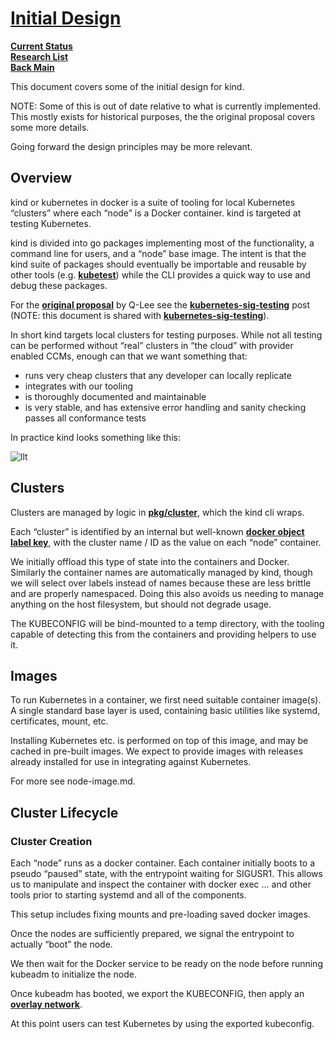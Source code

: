 # **[Initial Design](https://kind.sigs.k8s.io/docs/design/initial/)**

**[Current Status](../../development/status/weekly/current_status.md)**\
**[Research List](../../research/research_list.md)**\
**[Back Main](../../README.md)**

This document covers some of the initial design for kind.

NOTE: Some of this is out of date relative to what is currently implemented. This mostly exists for historical purposes, the the original proposal covers some more details.

Going forward the design principles may be more relevant.

## Overview

kind or kubernetes in docker is a suite of tooling for local Kubernetes “clusters” where each “node” is a Docker container. kind is targeted at testing Kubernetes.

kind is divided into go packages implementing most of the functionality, a command line for users, and a “node” base image. The intent is that the kind suite of packages should eventually be importable and reusable by other tools (e.g. **[kubetest](https://github.com/kubernetes/test-infra/tree/master/kubetest)**) while the CLI provides a quick way to use and debug these packages.

For the **[original proposal](https://docs.google.com/document/d/1VL0shYfKl7goy5Zj4Rghpixbye4M8zs_N2gWoQTSKh0/)** by Q-Lee see the **[kubernetes-sig-testing](https://groups.google.com/d/msg/kubernetes-sig-testing/uVkosorBnVc/8DDC3qvMAwAJ)** post (NOTE: this document is shared with **[kubernetes-sig-testing](https://groups.google.com/forum/#!forum/kubernetes-sig-testing)**).

In short kind targets local clusters for testing purposes. While not all testing can be performed without “real” clusters in “the cloud” with provider enabled CCMs, enough can that we want something that:

- runs very cheap clusters that any developer can locally replicate
- integrates with our tooling
- is thoroughly documented and maintainable
- is very stable, and has extensive error handling and sanity checking
passes all conformance tests

In practice kind looks something like this:

![llt](https://kind.sigs.k8s.io/docs/images/diagram.png)

## Clusters

Clusters are managed by logic in **[pkg/cluster](https://github.com/kubernetes-sigs/kind/tree/main/pkg/cluster)**, which the kind cli wraps.

Each “cluster” is identified by an internal but well-known **[docker object label key](https://docs.docker.com/config/labels-custom-metadata/)**, with the cluster name / ID as the value on each “node” container.

We initially offload this type of state into the containers and Docker. Similarly the container names are automatically managed by kind, though we will select over labels instead of names because these are less brittle and are properly namespaced. Doing this also avoids us needing to manage anything on the host filesystem, but should not degrade usage.

The KUBECONFIG will be bind-mounted to a temp directory, with the tooling capable of detecting this from the containers and providing helpers to use it.

## Images

To run Kubernetes in a container, we first need suitable container image(s). A single standard base layer is used, containing basic utilities like systemd, certificates, mount, etc.

Installing Kubernetes etc. is performed on top of this image, and may be cached in pre-built images. We expect to provide images with releases already installed for use in integrating against Kubernetes.

For more see node-image.md.

## Cluster Lifecycle

### Cluster Creation

Each “node” runs as a docker container. Each container initially boots to a pseudo “paused” state, with the entrypoint waiting for SIGUSR1. This allows us to manipulate and inspect the container with docker exec ... and other tools prior to starting systemd and all of the components.

This setup includes fixing mounts and pre-loading saved docker images.

Once the nodes are sufficiently prepared, we signal the entrypoint to actually “boot” the node.

We then wait for the Docker service to be ready on the node before running kubeadm to initialize the node.

Once kubeadm has booted, we export the KUBECONFIG, then apply an **[overlay network](https://kubernetes.io/docs/setup/independent/create-cluster-kubeadm/#pod-network)**.

At this point users can test Kubernetes by using the exported kubeconfig.
